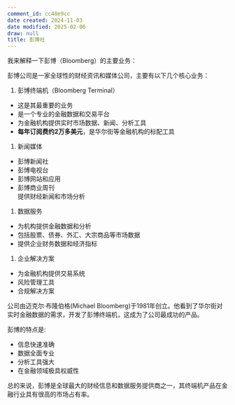```yaml
---
comment_id: cc48e9cc
date created: 2024-11-03
date modified: 2025-02-06
draw: null
title: 彭博社
---
```

我来解释一下彭博（Bloomberg）的主要业务：

彭博公司是一家全球性的财经资讯和媒体公司，主要有以下几个核心业务：

1. 彭博终端机（Bloomberg Terminal）
- 这是其最重要的业务
- 是一个专业的金融数据和交易平台
- 为金融机构提供实时市场数据、新闻、分析工具
- **每年订阅费约2万多美元**，是华尔街等金融机构的标配工具

1. 新闻媒体
- 彭博新闻社
- 彭博电视台
- 彭博网站和应用
- 彭博商业周刊  
提供财经新闻和市场分析

1. 数据服务
- 为机构提供金融数据和分析
- 包括股票、债券、外汇、大宗商品等市场数据
- 提供企业财务数据和经济指标

1. 企业解决方案
- 为金融机构提供交易系统
- 风险管理工具
- 合规解决方案

公司由迈克尔·布隆伯格(Michael Bloomberg)于1981年创立。他看到了华尔街对实时金融数据的需求，开发了彭博终端机，这成为了公司最成功的产品。

彭博的特点是:

- 信息快速准确
- 数据全面专业
- 分析工具强大
- 在金融领域极具权威性

总的来说，彭博是全球最大的财经信息和数据服务提供商之一，其终端机产品在金融行业具有很高的市场占有率。

